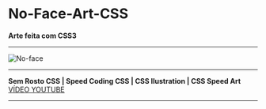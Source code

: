 # No-Face-Art-CSS
 **Arte feita com CSS3**
***
 ![No-face](https://vignette.wikia.nocookie.net/studio-ghibli/images/c/c5/No_Face_.png/revision/latest?cb=20160424134002) 
***
**Sem Rosto CSS | Speed Coding CSS | CSS Ilustration | CSS Speed Art**
[VÍDEO YOUTUBE](https://www.youtube.com/watch?v=h1j4_3tSaZM)
***

